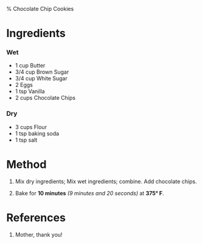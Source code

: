 % Chocolate Chip Cookies

# Ingredients

### Wet

- 1 cup Butter
- 3/4 cup Brown Sugar
- 3/4 cup White Sugar
- 2 Eggs
- 1 tsp Vanilla
- 2 cups Chocolate Chips

### Dry

- 3 cups Flour
- 1 tsp baking soda
- 1 tsp salt

# Method

1. Mix dry ingredients; Mix wet ingredients; combine. Add chocolate chips.

2. Bake for **10 minutes** _(9 minutes and 20 seconds)_ at **375&deg; F**.

# References

1. Mother, thank you!

